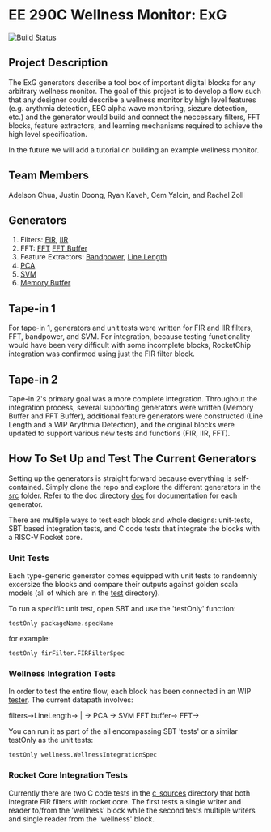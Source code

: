 # EE 290C Wellness Monitor: ExG

[![Build Status](https://travis-ci.org/ucberkeley-ee290c/fa18-wellness-monitor.svg?branch=master)](https://travis-ci.org/ucberkeley-ee290c/fa18-wellness-monitor)

## Project Description
The ExG generators describe a tool box of important digital blocks for any arbitrary wellness monitor. The goal of this project is to develop a flow such that any designer could describe a wellness monitor by high level features (e.g. arythmia detection, EEG alpha wave monitoring, siezure detection, etc.) and the generator would build and connect the neccessary filters, FFT blocks, feature extractors, and learning mechanisms required to achieve the high level specification.

In the future we will add a tutorial on building an example wellness monitor.

## Team Members
Adelson Chua, Justin Doong, Ryan Kaveh, Cem Yalcin, and Rachel Zoll

## Generators
1) Filters: 
[FIR](https://github.com/ucberkeley-ee290c/fa18-wellness-monitor/blob/master/doc/firFilter.md), 
[IIR](https://github.com/ucberkeley-ee290c/fa18-wellness-monitor/blob/master/doc/iir.md)
2) FFT:
[FFT](https://github.com/ucberkeley-ee290c/fa18-wellness-monitor/blob/master/doc/fft.md)
[FFT Buffer](https://github.com/ucberkeley-ee290c/fa18-wellness-monitor/blob/master/doc/fftbuffer.md)
3) Feature Extractors: 
[Bandpower](https://github.com/ucberkeley-ee290c/fa18-wellness-monitor/blob/master/doc/bandpower.md),
[Line Length](https://github.com/ucberkeley-ee290c/fa18-wellness-monitor/blob/master/doc/linelength.md)
4) [PCA](https://github.com/ucberkeley-ee290c/fa18-wellness-monitor/blob/master/doc/pca.md)
5) [SVM](https://github.com/ucberkeley-ee290c/fa18-wellness-monitor/blob/master/doc/svm.md)
6) [Memory Buffer](https://github.com/ucberkeley-ee290c/fa18-wellness-monitor/tree/master/doc)

## Tape-in 1
For tape-in 1, generators and unit tests were written for FIR and IIR filters, FFT, bandpower, and SVM. For integration, because testing functionality would have been very difficult with some incomplete blocks, RocketChip integration was confirmed using just the FIR filter block.

## Tape-in 2
Tape-in 2's primary goal was a more complete integration. Throughout the integration process, several supporting generators were written (Memory Buffer and FFT Buffer), additional feature generators were constructed (Line Length and a WIP Arythmia Detection), and the original blocks were updated to support various new tests and functions (FIR, IIR, FFT).

## How To Set Up and Test The Current Generators
Setting up the generators is straight forward because everything is self-contained. Simply clone the repo and explore the different generators in the [src](https://github.com/ucberkeley-ee290c/fa18-wellness-monitor/tree/master/src/main/scala) folder. Refer to the doc directory [doc](https://github.com/ucberkeley-ee290c/fa18-wellness-monitor/tree/master/doc) for documentation for each generator.

There are multiple ways to test each block and whole designs: unit-tests, SBT based integration tests, and C code tests that integrate the blocks with a RISC-V Rocket core. 

### Unit Tests
Each type-generic generator comes equipped with unit tests to randomnly excersize the blocks and compare their outputs against golden scala models (all of which are in the [test](https://github.com/ucberkeley-ee290c/fa18-wellness-monitor/tree/master/src/test/scala) directory). 

To run a specific unit test, open SBT and use the 'testOnly' function:

```
testOnly packageName.specName
```
for example:
```
testOnly firFilter.FIRFilterSpec
```

### Wellness Integration Tests
In order to test the entire flow, each block has been connected in an WIP [tester](https://github.com/ucberkeley-ee290c/fa18-wellness-monitor/blob/master/src/test/scala/WellnessIntegrationTester.scala). The current datapath involves: 

filters->LineLength->
                      | -> PCA -> SVM
FFT buffer->    FFT->

You can run it as part of the all encompassing SBT 'tests' or a similar testOnly as the unit tests:
```
testOnly wellness.WellnessIntegrationSpec
```

### Rocket Core Integration Tests
Currently there are two C code tests in the [c_sources](https://github.com/ucberkeley-ee290c/fa18-wellness-monitor/tree/master/c_sources) directory that both integrate FIR filters with rocket core. The first tests a single writer and reader to/from the 'wellness' block while the second tests multiple writers and single reader from the 'wellness' block. 
